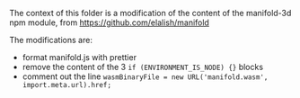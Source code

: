 The context of this folder is a modification of the content of the manifold-3d npm module, from https://github.com/elalish/manifold

The modifications are:

-   format manifold.js with prettier
-   remove the content of the 3 `if (ENVIRONMENT_IS_NODE) {}` blocks
-   comment out the line `wasmBinaryFile = new URL('manifold.wasm', import.meta.url).href;`
